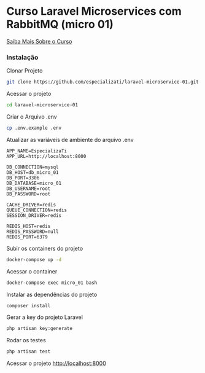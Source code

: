 # Curso Laravel Microservices com RabbitMQ (micro 01)
[Saiba Mais Sobre o Curso](https://patreon.com/taylorotwell)

### Instalação
Clonar Projeto
```sh
git clone https://github.com/especializati/laravel-microservice-01.git
```

Acessar o projeto
```sh
cd laravel-microservice-01
```

Criar o Arquivo .env
```sh
cp .env.example .env
```

Atualizar as variáveis de ambiente do arquivo .env
```dosini
APP_NAME=EspecializaTi
APP_URL=http://localhost:8000

DB_CONNECTION=mysql
DB_HOST=db_micro_01
DB_PORT=3306
DB_DATABASE=micro_01
DB_USERNAME=root
DB_PASSWORD=root

CACHE_DRIVER=redis
QUEUE_CONNECTION=redis
SESSION_DRIVER=redis

REDIS_HOST=redis
REDIS_PASSWORD=null
REDIS_PORT=6379
```

Subir os containers do projeto
```sh
docker-compose up -d
```

Acessar o container
```sh
docker-compose exec micro_01 bash
```

Instalar as dependências do projeto
```sh
composer install
```

Gerar a key do projeto Laravel
```sh
php artisan key:generate
```

Rodar os testes
```sh
php artisan test
```

Acessar o projeto
[http://localhost:8000](http://localhost:8000)
